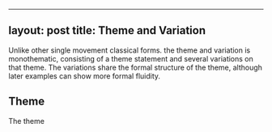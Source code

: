 --------------
layout: post
title: Theme and Variation
----------

Unlike other single movement classical forms. the theme and variation is monothematic, consisting of a theme statement and several variations on that theme.  The variations share the formal structure of the theme, although later examples can show more formal fluidity.

## Theme

The theme 

